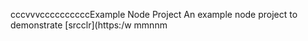 cccvvvccccccccccExample Node Project
An example node project to demonstrate [srcclr](https:/w
mmnnm
